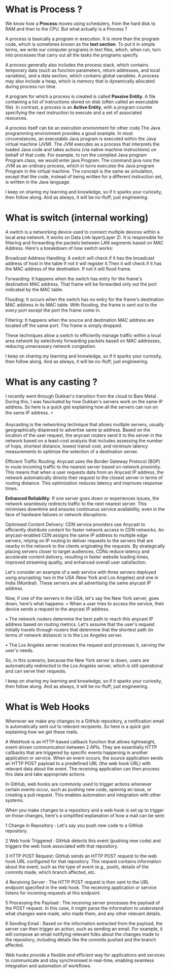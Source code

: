 # What is Process ?
We know how a **Process** moves using schedulers, from the hard disk to RAM and then to the CPU. But what actually is a Process ?

A process is basically a program in execution. It is more than the program code, which is sometimes known as the **text section**. To put it in simple terms, we write our computer programs in text files, which, when run, turn into processes that carry out all the tasks the programs specify.

A process generally also includes the process stack, which contains temporary data (such as function parameters, return addresses, and local variables), and a data section, which contains global variables. A process may also include a heap, which is memory that is dynamically allocated during process run time.

A program for which a process is created is called **Passive Entity**. A file containing a list of instructions stored on disk (often called an executable file). In contrast, a process is an **Active Entity**, with a program counter specifying the next instruction to execute and a set of associated resources.

 A process itself can be an execution environment for other code.The Java programming environment provides a good example. In most circumstances, an executable Java program is executed within the Java virtual machine (JVM). The JVM executes as a process that interprets the loaded Java code and takes actions (via native machine instructions) on behalf of that code.
 For example, to run the compiled Java program Program.class, we would enter java Program. The command java runs the JVM as an ordinary process, which in turns executes the Java program Program in the virtual machine. The concept is the same as simulation, except that the code, instead of being written for a different instruction set, is written in the Java language.

I keep on sharing my learning and knowledge, so if it sparks your curiosity, then follow along. And as always, it will be no-fluff; just engineering. 

# What is switch (internal working)
A switch is a networking device used to connect multiple devices within a local area network.
It works on Data Link layer(Layer 2). It is responsible for filtering and forwarding the packets between LAN segments based on MAC Address. Here's a breakdown of how switch works:

Broadcast Address Handling: A switch will check if it has the broadcast address of host in the table if not it will register it.Then it will check if it has the MAC address of the destination. If not it will flood frame.

Forwarding: It happens when the switch has entry for the frame's destination MAC address. That frame will be forwarded only out the port indicated by the MAC table.

Flooding: It occurs when the switch has no entry for the frame's destination MAC address in its MAC table. With flooding, the frame is sent out to the every port except the port the frame come in.

Filtering: It happens when the source and destination MAC address are located off the same port. The frame is simply dropped. 

These techniques allow a switch to efficiently manage traffic within a local area network by selectively forwarding packets based on MAC addresses, reducing unnecessary network congestion.

I keep on sharing my learning and knowledge, so if it sparks your curiosity, then follow along. And as always, it will be no-fluff; just engineering. 

# What is any casting ?

I recently went through Dukkan's transition from the cloud to Bare Metal . During this, I was fascinated by how Dukkan's servers work on the same IP address. So here is a quick gist explaining how all the servers can run on the same IP address. ⚡️

Anycasting is the networking technique that allows multiple servers, usually geographically dispersed to advertise same ip address. Based on the location of the user request, the anycast routers send it to the server in the network based on a least-cost analysis that includes assessing the number of hops, shortest distance, lowest transit cost, and minimum latency measurements to optimize the selection of a destination server.

Efficient Traffic Routing: Anycast uses the Border Gateway Protocol (BGP) to route incoming traffic to the nearest server based on network proximity. This means that when a user requests data from an Anycast IP address, the network automatically directs their request to the closest server in terms of routing distance. This optimization reduces latency and improves response times.

**Enhanced Reliability**: If one server goes down or experiences issues, the network seamlessly redirects traffic to the next nearest server. This minimises downtime and ensures continuous service availability, even in the face of hardware failures or network disruptions.

Optimised Content Delivery: CDN service providers use Anycast to efficiently distribute content for faster network access in CDN networks. An anycast-enabled CDN assigns the same IP address to multiple edge servers, relying on IP routing to deliver requests to the servers that are nearby in the network to the clients originating the requests. By strategically placing servers closer to target audiences, CDNs reduce latency and accelerate content delivery, resulting in faster website loading times, improved streaming quality, and enhanced overall user satisfaction.

Let's consider an example of a web service with three servers deployed using anycasting: two in the USA (New York and Los Angeles) and one in India (Mumbai). These servers are all advertising the same anycast IP address.

Now, if one of the servers in the USA, let's say the New York server, goes down, here's what happens:
• When a user tries to access the service, their device sends a request to the anycast IP address.

• The network routers determine the best path to reach this anycast IP address based on routing metrics. Let's assume that the user's request initially travels through routers that determine that the shortest path (in terms of network distance) is to the Los Angeles server.

• The Los Angeles server receives the request and processes it, serving the user's needs.

So, in this scenario, because the New York server is down, users are automatically redirected to the Los Angeles server, which is still operational and can serve their requests. 

I keep on sharing my learning and knowledge, so if it sparks your curiosity, then follow along. And as always, it will be no-fluff; just engineering. 


# What is Web Hooks 
Whenever we make any changes to a GitHub repository, a notification email is automatically sent out to relevant recipients. So here is a quick gist explaining how we get these mails.

A WebHook is an HTTP-based callback function that allows lightweight, event-driven communication between 2 APIs. They are essentially HTTP callbacks that are triggered by specific events happening in another application or service. When an event occurs, the source application sends an HTTP POST payload to a predefined URL (the web hook URL) with relevant data about the event. The receiving application can then process this data and take appropriate actions.

In GitHub, web hooks are commonly used to trigger actions whenever certain events occur, such as pushing new code, opening an issue, or creating a pull request. This enables automation and integration with other systems.

When you make changes to a repository and a web hook is set up to trigger on those changes, here's a simplified explanation of how a mail can be sent:

1  Change in Repository : Let's say you push new code to a GitHub repository.

2 Web hook Triggered : GitHub detects this event (pushing new code) and triggers the web hook associated with that repository.

3 HTTP POST Request: GitHub sends an HTTP POST request to the web hook URL configured for that repository. This request contains information about the event, such as the type of event (e.g., push), details of the commits made, which branch affected, etc.

4 Receiving Server : The HTTP POST request is then sent to the URL endpoint specified in the web hook. The receiving application or service listens for incoming requests at this endpoint.

5 Processing the Payload : The receiving server processes the payload of the POST request. In this case, it might parse the information to understand what changes were made, who made them, and any other relevant details.

6 Sending Email : Based on the information extracted from the payload, the server can then trigger an action, such as sending an email. For example, it will compose an email notifying relevant folks about the changes made to the repository, including details like the commits pushed and the branch affected.

Web hooks provide a flexible and efficient way for applications and services to communicate and stay synchronised in real-time, enabling seamless integration and automation of workflows.